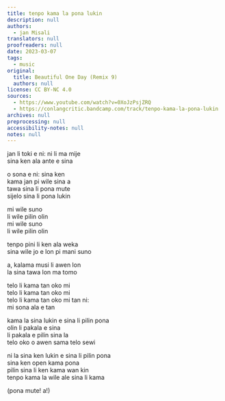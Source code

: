 ```yaml
---
title: tenpo kama la pona lukin
description: null
authors:
  - jan Misali
translators: null
proofreaders: null
date: 2023-03-07
tags:
  - music
original:
  title: Beautiful One Day (Remix 9)
  authors: null
license: CC BY-NC 4.0
sources:
  - https://www.youtube.com/watch?v=0XoJzPsjZRQ
  - https://conlangcritic.bandcamp.com/track/tenpo-kama-la-pona-lukin
archives: null
preprocessing: null
accessibility-notes: null
notes: null
---
```


jan li toki e ni: ni li ma mije  \
sina ken ala ante e sina

o sona e ni: sina ken  \
kama jan pi wile sina a  \
tawa sina li pona mute  \
sijelo sina li pona lukin

mi wile suno  \
li wile pilin olin  \
mi wile suno  \
li wile pilin olin

tenpo pini li ken ala weka  \
sina wile jo e lon pi mani suno

a, kalama musi li awen lon  \
la sina tawa lon ma tomo

telo li kama tan oko mi  \
telo li kama tan oko mi  \
telo li kama tan oko mi tan ni:  \
mi sona ala e tan

kama la sina lukin e sina li pilin pona  \
olin li pakala e sina  \
li pakala e pilin sina la  \
telo oko o awen sama telo sewi

ni la sina ken lukin e sina li pilin pona  \
sina ken open kama pona  \
pilin sina li ken kama wan kin  \
tenpo kama la wile ale sina li kama

(pona mute! a!)